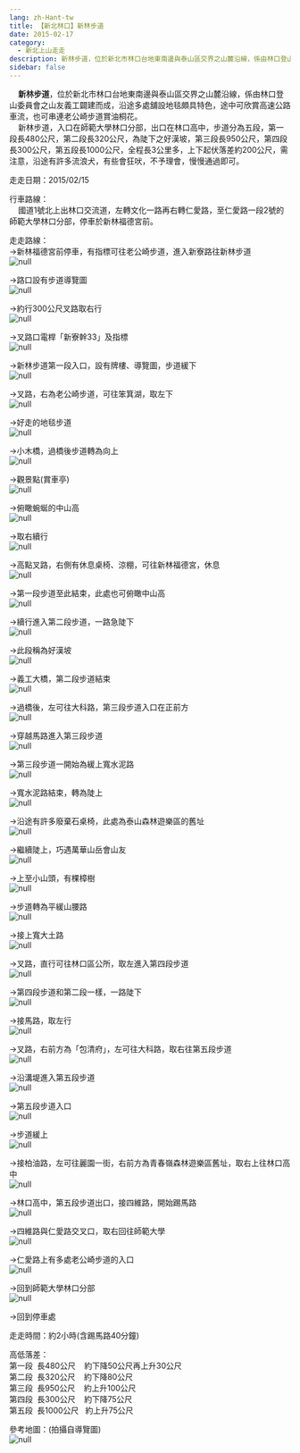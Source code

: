 ```yaml
---
lang: zh-Hant-tw
title: 【新北林口】新林步道
date: 2015-02-17
category: 
  - 新北上山走走
description: 新林步道，位於新北市林口台地東南邊與泰山區交界之山麓沿線，係由林口登山委員會之山友義工闢建而成，沿途多處舖設地毯頗具特色，途中可欣賞高速公路車流，也可串連老公崎步道賞油桐花。 新林步道，入口在師範大學林口分部，出口在林口高中，步道分為五段，第一段長480公尺，第二段長320公尺，為陡下之好漢坡，第三段長950公尺，第四段長300公尺，第五段長1000公尺，全程長3公里多，上下起伏落差約200公尺，需注意，沿途有許多流浪犬，有些會狂吠，不予理會，慢慢通過即可。
sidebar: false
---
```


    **新林步道**，位於新北市林口台地東南邊與泰山區交界之山麓沿線，係由林口登山委員會之山友義工闢建而成，沿途多處舖設地毯頗具特色，途中可欣賞高速公路車流，也可串連老公崎步道賞油桐花。  
    新林步道，入口在師範大學林口分部，出口在林口高中，步道分為五段，第一段長480公尺，第二段長320公尺，為陡下之好漢坡，第三段長950公尺，第四段長300公尺，第五段長1000公尺，全程長3公里多，上下起伏落差約200公尺，需注意，沿途有許多流浪犬，有些會狂吠，不予理會，慢慢通過即可。

走走日期：2015/02/15

行車路線：  
    國道1號北上出林口交流道，左轉文化一路再右轉仁愛路，至仁愛路一段2號的師範大學林口分部，停車於新林福德宮前。

走走路線：  
→新林福德宮前停車，有指標可往老公崎步道，進入新寮路往新林步道  
![null](image/1071706615_l.jpg)

→路口設有步道導覽圖  
![null](image/1071706429_l.jpg)

→約行300公尺叉路取右行  
![null](image/1071703977_l.jpg)

→叉路口電桿「新寮幹33」及指標  
![null](image/1071703579_l.jpg)

→新林步道第一段入口，設有牌樓、導覽圖，步道緩下  
![null](image/1071705189_l.jpg)

→叉路，右為老公崎步道，可往笨箕湖，取左下  
![null](image/1071707319_l.jpg)

→好走的地毯步道  
![null](image/1071705535_l.jpg)

→小木橋，過橋後步道轉為向上  
![null](image/1071703580_l.jpg)

→觀景點(賞車亭)  
![null](image/1071706358_l.jpg)

→俯瞰蜿蜒的中山高  
![null](image/1071705191_l.jpg)

→取右續行  
![null](image/1071707320_l.jpg)

→高點叉路，右側有休息桌椅、涼棚，可往新林福德宮，休息  
![null](image/1071707916_l.jpg)

→第一段步道至此結束，此處也可俯瞰中山高  
![null](image/1071703979_l.jpg)

→續行進入第二段步道，一路急陡下  
![null](image/1071707730_l.jpg)

→此段稱為好漢坡  
![null](image/1071704289_l.jpg)

→義工大橋，第二段步道結束  
![null](image/1071704774_l.jpg)

→過橋後，左可往大科路，第三段步道入口在正前方  
![null](image/1071707732_l.jpg)

→穿越馬路進入第三段步道  
![null](image/1071707733_l.jpg)

→第三段步道一開始為緩上寬水泥路  
![null](image/1071704775_l.jpg)

→寬水泥路結束，轉為陡上  
![null](image/1071706068_l.jpg)

→沿途有許多廢棄石桌椅，此處為泰山森林遊樂區的舊址  
![null](image/1071707734_l.jpg)

→繼續陡上，巧遇萬華山岳會山友  
![null](image/1071707735_l.jpg)

→上至小山頭，有棵樟樹  
![null](image/1071707917_l.jpg)

→步道轉為平緩山腰路  
![null](image/1071705192_l.jpg)

→接上寬大土路  
![null](image/1071704183_l.jpg)

→叉路，直行可往林口區公所，取左進入第四段步道  
![null](image/1071704292_l.jpg)

→第四段步道和第二段一樣，一路陡下  
![null](image/1071705193_l.jpg)

→接馬路，取左行  
![null](image/1071706432_l.jpg)

→叉路，右前方為「包清府」，左可往大科路，取右往第五段步道  
![null](image/1071703582_l.jpg)

→沿溝堤進入第五段步道  
![null](image/1071707138_l.jpg)

→第五段步道入口  
![null](image/1071703583_l.jpg)

→步道緩上  
![null](image/1071706069_l.jpg)

→接柏油路，左可往麗園一街，右前方為青春嶺森林遊樂區舊址，取右上往林口高中  
![null](image/1071707919_l.jpg)

→林口高中，第五段步道出口，接四維路，開始踢馬路  
![null](image/1071705196_l.jpg)

→四維路與仁愛路交叉口，取右回往師範大學  
![null](image/1071707625_l.jpg)

→仁愛路上有多處老公崎步道的入口  
![null](image/1071706073_l.jpg)

→回到師範大學林口分部  
![null](image/1071707323_l.jpg)

→回到停車處

走走時間：約2小時(含踢馬路40分鐘)

高低落差：  
第一段  長480公尺    約下降50公尺再上升30公尺  
第二段  長320公尺    約下降80公尺  
第三段  長950公尺    約上升100公尺  
第四段  長300公尺    約下降75公尺  
第五段  長1000公尺   約上升75公尺

參考地圖：(拍攝自導覽圖)  
![null](image/1071706620_l.jpg)